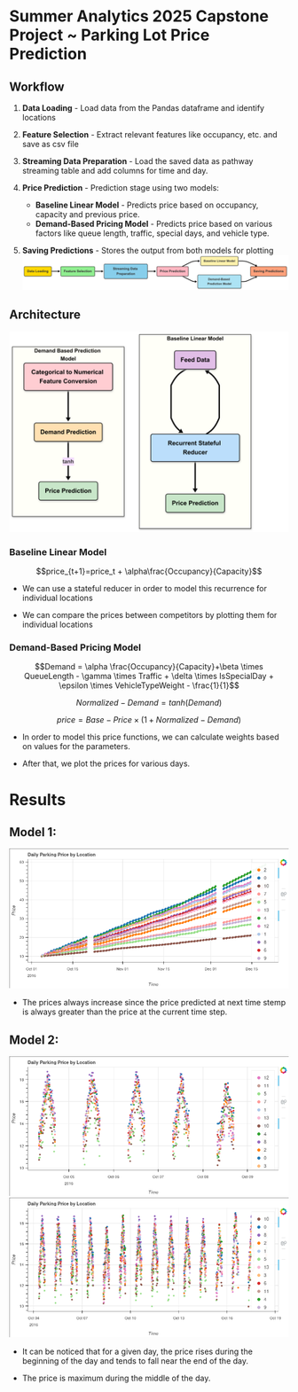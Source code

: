 # Summer Analytics 2025 Capstone Project ~ Parking Lot Price Prediction

## Workflow
1. **Data Loading** - Load data from the Pandas dataframe and identify locations
2. **Feature Selection** - Extract relevant features like occupancy, etc. and save as csv file
3. **Streaming Data Preparation** - Load the saved data as pathway streaming table and add columns for time and day.
4. **Price Prediction** - Prediction stage using two models:
   - **Baseline Linear Model** - Predicts price based on occupancy, capacity and previous price.
   - **Demand-Based Pricing Model** - Predicts price based on various factors like queue length, traffic, special days, and vehicle type.

5. **Saving Predictions** - Stores the output from both models for plotting
![Workflow](workflow.png)

## Architecture
![Architecture](architecture.png)

### Baseline Linear Model
$$price_{t+1}=price_t + \alpha\frac{Occupancy}{Capacity}$$

- We can use a stateful reducer in order to model this recurrence for individual locations

- We can compare the prices between competitors by plotting them for individual locations

### Demand-Based Pricing Model

$$Demand = \alpha \frac{Occupancy}{Capacity}+\beta \times QueueLength - \gamma \times Traffic + \delta \times IsSpecialDay + \epsilon \times VehicleTypeWeight - \frac{1}{1}$$

$$Normalized-Demand = tanh(Demand)$$

$$price = Base-Price \times (1+Normalized-Demand)$$

- In order to model this price functions, we can calculate weights based on values for the parameters.

- After that, we plot the prices for various days.

# Results
## Model 1:
![Model 1 Results](model_1.png)

- The prices always increase since the price predicted at next time stemp is always greater than the price at the current time step.

## Model 2:
![Model 2 Results](model_2_small.png)
![Model 2 Results](model_2_medium.png)

- It can be noticed that for a given day, the price rises during the beginning of the day and tends to fall near the end of the day.

- The price is maximum during the middle of the day.

